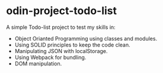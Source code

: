 # odin-project-todo-list

A simple Todo-list project to test my skills in:
* Object Orianted Programming using classes and modules.
* Using SOLID principles to keep the code clean.
* Manipulating JSON with localStorage.
* Using Webpack for bundling.
* DOM manipulation.
